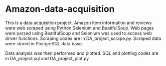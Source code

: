 # Amazon-data-acquisition

This is a data acquisition project. Amazon item information and reviews were web scraped using Python Selenium and BeatifulSoup. Web pages were parsed using BeatifulSoup and Selenium was used to access web driver functions. Scraping codes are in DA_project_scrape.py. Scraped data were stored in PostgreSQL data base. 

Data analysis was then performed and plotted. SQL and plotting codes are in DA_project.sql and DA_project_plot.py
